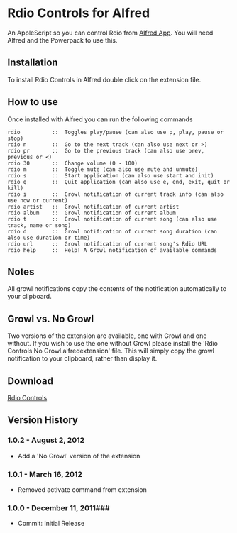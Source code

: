 Rdio Controls for Alfred
============

An AppleScript so you can control Rdio from [Alfred App](http://alfredapp.com/). You will need Alfred and the Powerpack to use this.

Installation
----------------

To install Rdio Controls in Alfred double click on the extension file.

How to use
----------------

Once installed with Alfred you can run the following commands

    rdio          ::  Toggles play/pause (can also use p, play, pause or stop)
    rdio n        ::  Go to the next track (can also use next or >)
    rdio pr       ::  Go to the previous track (can also use prev, previous or <)
    rdio 30       ::  Change volume (0 - 100)
    rdio m        ::  Toggle mute (can also use mute and unmute)
    rdio s        ::  Start application (can also use start and init)
    rdio q        ::  Quit application (can also use e, end, exit, quit or kill)
    rdio i        ::  Growl notification of current track info (can also use now or current)
    rdio artist   ::  Growl notification of current artist
    rdio album    ::  Growl notification of current album
    rdio t        ::  Growl notification of current song (can also use track, name or song)
    rdio d        ::  Growl notification of current song duration (can also use duration or time)
    rdio url      ::  Growl notification of current song's Rdio URL
    rdio help     ::  Help! A Growl notification of available commands
 

Notes
----------------
All growl notifications copy the contents of the notification automatically to your clipboard.


Growl vs. No Growl
----------------
Two versions of the extension are available, one with Growl and one without. If you wish to use the one without Growl please install the 'Rdio Controls No Growl.alfredextension' file. This will simply copy the growl notification to your clipboard, rather than display it.


Download
----------------
[Rdio Controls](https://github.com/phpfunk/alfred-rdio-controls/downloads)
    

## Version History ##

### 1.0.2 - August 2, 2012
 - Add a 'No Growl' version of the extension

### 1.0.1 - March 16, 2012
 - Removed activate command from extension

### 1.0.0 - December 11, 2011###
 - Commit: Initial Release
